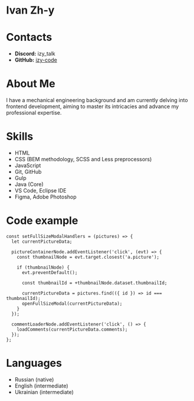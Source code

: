 # Ivan Zh-y

# Contacts

* **Discord:** izy_talk
* **GitHub:** [izy-code](https://github.com/izy-code)

# About Me

I have a mechanical engineering background and am currently delving into frontend development, aiming to master its intricacies and advance my professional expertise.

# Skills

* HTML
* CSS (BEM methodology, SCSS and Less preprocessors)
* JavaScript
* Git, GitHub
* Gulp
* Java (Core)
* VS Code, Eclipse IDE
* Figma, Adobe Photoshop

# Code example

```
const setFullSizeModalHandlers = (pictures) => {
  let currentPictureData;

  pictureContainerNode.addEventListener('click', (evt) => {
    const thumbnailNode = evt.target.closest('a.picture');

    if (thumbnailNode) {
      evt.preventDefault();

      const thumbnailId = +thumbnailNode.dataset.thumbnailId;

      currentPictureData = pictures.find(({ id }) => id === thumbnailId);
      openFullSizeModal(currentPictureData);
    }
  });

  commentLoaderNode.addEventListener('click', () => {
    loadComments(currentPictureData.comments);
  });
};
```

# Languages

* Russian (native)
* English (intermediate)
* Ukrainian (intermediate)
